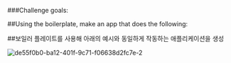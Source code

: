 
###Challenge goals:

##Using the boilerplate, make an app that does the following:

##보일러 플레이트를 사용해 아래의 예시와 동일하게 작동하는 애플리케이션을 생성

![de55f0b0-ba12-401f-9c71-f06638d2fc7e-2](https://user-images.githubusercontent.com/88957467/227189559-5d4fb7d0-9024-4186-8a6a-843816d58377.gif)


